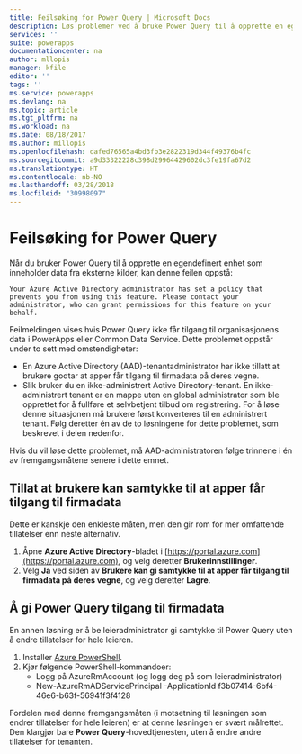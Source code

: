 ```yaml
---
title: Feilsøking for Power Query | Microsoft Docs
description: Løs problemer ved å bruke Power Query til å opprette en egendefinert entitet i Common Data Service for apper
services: ''
suite: powerapps
documentationcenter: na
author: mllopis
manager: kfile
editor: ''
tags: ''
ms.service: powerapps
ms.devlang: na
ms.topic: article
ms.tgt_pltfrm: na
ms.workload: na
ms.date: 08/18/2017
ms.author: millopis
ms.openlocfilehash: dafed76565a4bd3fb3e2822319d344f49376b4fc
ms.sourcegitcommit: a9d33322228c398d29964429602dc3fe19fa67d2
ms.translationtype: HT
ms.contentlocale: nb-NO
ms.lasthandoff: 03/28/2018
ms.locfileid: "30998097"
---
```

# <a name="troubleshooting-power-query"></a>Feilsøking for Power Query
Når du bruker Power Query til å opprette en egendefinert enhet som inneholder data fra eksterne kilder, kan denne feilen oppstå:

`Your Azure Active Directory administrator has set a policy that prevents you from using this feature. Please contact your administrator, who can grant permissions for this feature on your behalf.`

Feilmeldingen vises hvis Power Query ikke får tilgang til organisasjonens data i PowerApps eller Common Data Service. Dette problemet oppstår under to sett med omstendigheter:

* En Azure Active Directory (AAD)-tenantadministrator har ikke tillatt at brukere godtar at apper får tilgang til firmadata på deres vegne.
* Slik bruker du en ikke-administrert Active Directory-tenant. En ikke-administrert tenant er en mappe uten en global administrator som ble opprettet for å fullføre et selvbetjent tilbud om registrering. For å løse denne situasjonen må brukere først konverteres til en administrert tenant. Følg deretter én av de to løsningene for dette problemet, som beskrevet i delen nedenfor.

Hvis du vil løse dette problemet, må AAD-administratoren følge trinnene i én av fremgangsmåtene senere i dette emnet.

## <a name="allow-users-to-consent-to-apps-that-access-company-data"></a>Tillat at brukere kan samtykke til at apper får tilgang til firmadata
Dette er kanskje den enkleste måten, men den gir rom for mer omfattende tillatelser enn neste alternativ.

1. Åpne **Azure Active Directory**-bladet i [https://portal.azure.com](https://portal.azure.com), og velg deretter **Brukerinnstillinger**.
1. Velg **Ja** ved siden av **Brukere kan gi samtykke til at apper får tilgang til firmadata på deres vegne**, og velg deretter **Lagre**.

## <a name="allow-power-query-to-access-company-data"></a>Å gi Power Query tilgang til firmadata
En annen løsning er å be leieradministrator gi samtykke til Power Query uten å endre tillatelser for hele leieren.

1. Installer [Azure PowerShell](https://docs.microsoft.com/powershell/azure/install-azurerm-ps).
2. Kjør følgende PowerShell-kommandoer:
   * Logg på AzureRmAccount (og logg deg på som leieradministrator)
   * New-AzureRmADServicePrincipal -ApplicationId f3b07414-6bf4-46e6-b63f-56941f3f4128

Fordelen med denne fremgangsmåten (i motsetning til løsningen som endrer tillatelser for hele leieren) er at denne løsningen er svært målrettet. Den klargjør bare **Power Query**-hovedtjenesten, uten å endre andre tillatelser for tenanten.

